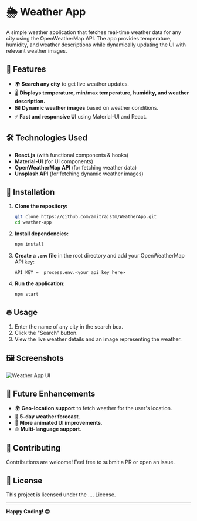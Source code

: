 # 🌦 Weather App

A simple weather application that fetches real-time weather data for any city using the OpenWeatherMap API. The app provides temperature, humidity, and weather descriptions while dynamically updating the UI with relevant weather images.

## 🚀 Features

- 🌍 **Search any city** to get live weather updates.
- 🌡️ **Displays temperature, min/max temperature, humidity, and weather description.**
- 🖼️ **Dynamic weather images** based on weather conditions.
- ⚡ **Fast and responsive UI** using Material-UI and React.

## 🛠️ Technologies Used

- **React.js** (with functional components & hooks)
- **Material-UI** (for UI components)
- **OpenWeatherMap API** (for fetching weather data)
- **Unsplash API** (for fetching dynamic weather images)

## 📌 Installation

1. **Clone the repository:**
   ```bash
   git clone https://github.com/amitrajstm/WeatherApp.git
   cd weather-app
   ```

2. **Install dependencies:**
   ```bash
   npm install
   ```

3. **Create a `.env` file** in the root directory and add your OpenWeatherMap API key:
   ```env
   API_KEY =  process.env.<your_api_key_here>
   ```

4. **Run the application:**
   ```bash
   npm start
   ```

## 🔥 Usage

1. Enter the name of any city in the search box.
2. Click the "Search" button.
3. View the live weather details and an image representing the weather.

## 🖼️ Screenshots

![Weather App UI](https://source.unsplash.com/800x400/?weather)

## 🔧 Future Enhancements

- 🌍 **Geo-location support** to fetch weather for the user's location.
- 📅 **5-day weather forecast**.
- 🎨 **More animated UI improvements**.
- 🌐 **Multi-language support**.

## 🤝 Contributing

Contributions are welcome! Feel free to submit a PR or open an issue.

## 📄 License

This project is licensed under the .... License.

---

**Happy Coding! 😊**


